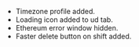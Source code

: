 - Timezone profile added.
- Loading icon added to ud tab.
- Ethereum error window hidden.
- Faster delete button on shift added.
